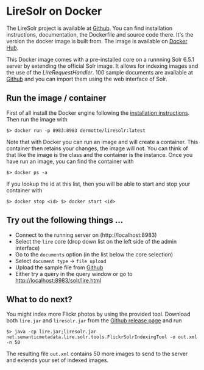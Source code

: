 # LireSolr on Docker

The LireSolr project is available at [Github](https://github.com/dermotte/liresolr). You can find installation instructions, documentation, the Dockerfile and source code there. It's the version the docker image is built from. The image is available on [Docker Hub](https://hub.docker.com/r/dermotte/liresolr/).

This Docker image comes with a pre-installed core on a runnning Solr 6.5.1 server by extending the official Solr image. It allows for indexing images and the use of the *LireRequestHandler*. 100 sample documents are available at [Github](https://raw.githubusercontent.com/dermotte/liresolr/master/src/test/resources/sampledocuments.xml) and you can import them using the web interface of Solr.

## Run the image / container
First of all install the Docker engine following the [installation instructions](https://docs.docker.com/engine/installation/). Then run the image with 

``
$> docker run -p 8983:8983 dermotte/liresolr:latest
``

Note that with Docker you can run an image and will create a container. This container then retains your changes, the image will not. You can think of that like the image is the class and the container is the instance. Once you have run an image, you can find the container with 

``
$> docker ps -a
``

If you lookup the id at this list, then you will be able to start and stop your container with 

``
$> docker stop <id>
$> docker start <id>
``


## Try out the following things ...

* Connect to the running server on (http://localhost:8983)
* Select the `lire` core (drop down list on the left side of the admin interface)
* Go to the `documents` option (in the list below the core selection)
* Select `document type` -> `file upload`
* Upload the sample file from [Github](https://raw.githubusercontent.com/dermotte/liresolr/master/src/test/resources/sampledocuments.xml)
* Either try a query in the query window or go to [http://localhost:8983/solr/lire.html](http://localhost:8983/solr/lire.html)

## What to do next?

You might index more Flickr photos by using the provided tool. Download both `lire.jar` and `liresolr.jar` from the [Github release page](https://github.com/dermotte/liresolr/releases) and run 

``
$> java -cp lire.jar;liresolr.jar net.semanticmetadata.lire.solr.tools.FlickrSolrIndexingTool -o out.xml -n 50 
``

The resulting file `out.xml` contains 50 more images to send to the server and extends your set of indexed images.
